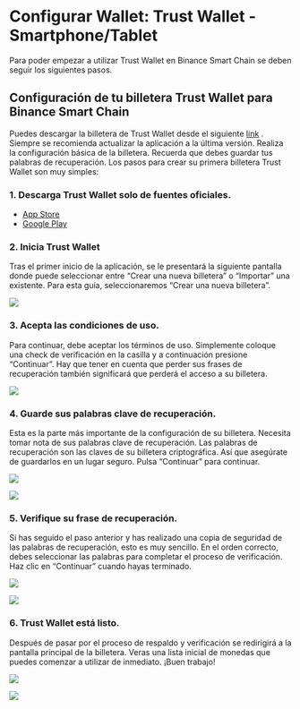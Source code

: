 # Configurar Wallet: Trust Wallet - Smartphone/Tablet

Para poder empezar a utilizar Trust Wallet en Binance Smart Chain se deben seguir los siguientes pasos.

## Configuración de tu billetera Trust Wallet para Binance Smart Chain

Puedes descargar la billetera de Trust Wallet desde el siguiente [link](https://share.trustwallet.com/kuBobNL1Mab) . Siempre se recomienda actualizar la aplicación a la última versión. Realiza la configuración básica de la billetera. Recuerda que debes guardar tus palabras de recuperación. Los pasos para crear su primera billetera Trust Wallet son muy simples:



### 1. Descarga Trust Wallet solo de fuentes oficiales.

* [App Store](https://apps.apple.com/app/trust-ethereum-wallet/id1288339409)
* [Google Play](https://play.google.com/store/apps/details?id=com.wallet.crypto.trustapp)

### 

### 2. Inicia Trust Wallet

Tras el primer inicio de la aplicación, se le presentará la siguiente pantalla donde puede seleccionar entre “Crear una nueva billetera” o “Importar” una existente. Para esta guía, seleccionaremos “Crear una nueva billetera”.



![](https://user-images.githubusercontent.com/79335891/108876340-6adddd00-75fe-11eb-8726-9d7b82e7ef48.png)

### 

### 3. Acepta las condiciones de uso.

Para continuar, debe aceptar los términos de uso. Simplemente coloque una check de verificación en la casilla y a continuación presione “Continuar”. Hay que tener en cuenta que perder sus frases de recuperación también significará que perderá el acceso a su billetera.



![](https://user-images.githubusercontent.com/79335891/108876346-6b767380-75fe-11eb-8e60-0ad2168cbcf9.png)

### 

### 4. Guarde sus palabras clave de recuperación.

Esta es la parte más importante de la configuración de su billetera. Necesita tomar nota de sus palabras clave de recuperación. Las palabras de recuperación son las claves de su billetera criptográfica. Así que asegúrate de guardarlos en un lugar seguro. Pulsa “Continuar” para continuar.



![](https://user-images.githubusercontent.com/79335891/108876348-6c0f0a00-75fe-11eb-82ef-c52f4cd854bd.png)

![](https://user-images.githubusercontent.com/79335891/108876350-6c0f0a00-75fe-11eb-9f16-b690b89e08c0.png)

### 

### 5.    Verifique su frase de recuperación.

Si has seguido el paso anterior y has realizado una copia de seguridad de las palabras de recuperación, esto es muy sencillo. En el orden correcto, debes seleccionar las palabras para completar el proceso de verificación. Haz clic en “Continuar” cuando hayas terminado.



![](https://user-images.githubusercontent.com/79335891/108876351-6ca7a080-75fe-11eb-9307-c1411f2a99b9.png)

![](https://user-images.githubusercontent.com/79335891/108876353-6ca7a080-75fe-11eb-8b70-cf69ff6df103.png)

### 

### 6. Trust Wallet está listo.

Después de pasar por el proceso de respaldo y verificación se redirigirá a la pantalla principal de la billetera. Veras una lista inicial de monedas que puedes comenzar a utilizar de inmediato. ¡Buen trabajo!

 

![](https://user-images.githubusercontent.com/79335891/108876357-6d403700-75fe-11eb-9ba2-30c231cd9be2.png)

![](https://user-images.githubusercontent.com/79335891/108876359-6d403700-75fe-11eb-80f2-45b1dba7bf70.png)





